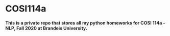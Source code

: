 # COSI114a

#### This is a private repo that stores all my python homeworks for COSI 114a - NLP, Fall 2020 at Brandeis University. 
